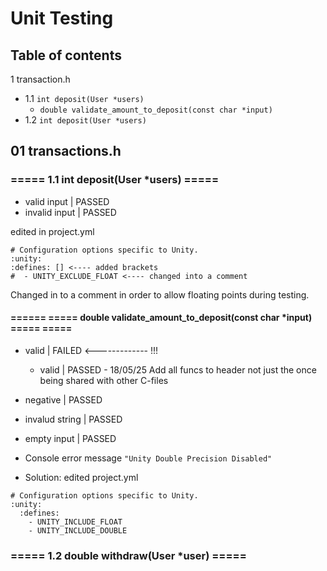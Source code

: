 # Unit Testing
## Table of contents
1 transaction.h 
- 1.1 `int deposit(User *users)`
  - `double validate_amount_to_deposit(const char *input)`
- 1.2 `int deposit(User *users)`

## 01 transactions.h
### ===== 1.1 int deposit(User *users) =====
- valid input | PASSED
- invalid input | PASSED

edited in project.yml
```
# Configuration options specific to Unity.
:unity:
:defines: [] <---- added brackets
#  - UNITY_EXCLUDE_FLOAT <---- changed into a comment
```
Changed in to a comment in order to allow floating points during testing.

#### ====== ===== double validate_amount_to_deposit(const char *input) ===== =====
- valid | FAILED <------------- !!!
  - valid | PASSED - 18/05/25 Add all funcs to header not just the once being shared with other C-files
- negative | PASSED
- invalud string | PASSED
- empty input | PASSED

- Console error message
```"Unity Double Precision Disabled"```
- Solution: edited project.yml
```
# Configuration options specific to Unity. 
:unity:
  :defines:
    - UNITY_INCLUDE_FLOAT
    - UNITY_INCLUDE_DOUBLE
```
### ===== 1.2 double withdraw(User *user) =====